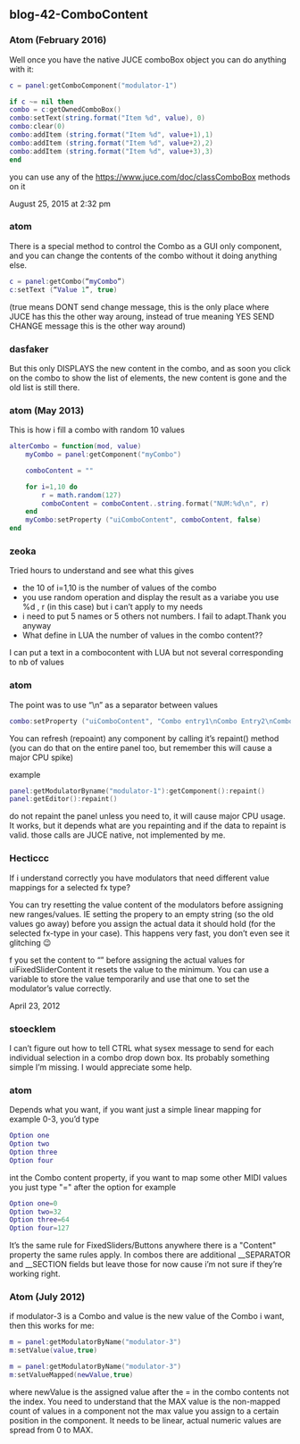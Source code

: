## blog-42-ComboContent

### Atom (February 2016)

Well once you have the native JUCE comboBox object you can do anything with it:

```lua
c = panel:getComboComponent("modulator-1")

if c ~= nil then
combo = c:getOwnedComboBox()
combo:setText(string.format("Item %d", value), 0)
combo:clear(0)
combo:addItem (string.format("Item %d", value+1),1)
combo:addItem (string.format("Item %d", value+2),2)
combo:addItem (string.format("Item %d", value+3),3)
end
```

you can use any of the https://www.juce.com/doc/classComboBox methods on it

August 25, 2015 at 2:32 pm

### atom

There is a special method to control the Combo as a GUI only component, and you can change the contents of the combo without it doing anything else.
```lua
c = panel:getCombo(“myCombo”)
c:setText (“Value 1”, true)
```

(true means DONT send change message, this is the only place where JUCE has this the other way aroung, instead of true meaning YES SEND CHANGE message this is the other way around)


### dasfaker

But this only DISPLAYS the new content in the combo, and as soon you click on the combo to show the list of elements, the new content is gone and the old list is still there.


### atom (May 2013)

This is how i fill a combo with random 10 values
```lua
alterCombo = function(mod, value)
	myCombo = panel:getComponent("myCombo")

	comboContent = ""

	for i=1,10 do
		r = math.random(127)
		comboContent = comboContent..string.format("NUM:%d\n", r)
	end
	myCombo:setProperty ("uiComboContent", comboContent, false)
end
```


### zeoka

Tried hours to understand and see what this gives

- the 10 of i=1,10 is the number of values of the combo
- you use random operation and display the result as a variabe you use %d , r (in this case) but i can’t apply to my needs
- i need to put 5 names or 5 others not numbers. I fail to adapt.Thank you anyway
- What define in LUA the number of values in the combo content??

I can put a text in a combocontent with LUA but not several corresponding to nb of values


### atom

The point was to use “\n” as a separator between values
```lua
combo:setProperty ("uiComboContent", "Combo entry1\nCombo Entry2\nCombo Entry3", false)
```

You can refresh (repoaint) any component by calling it’s repaint() method (you can do that on the entire panel too, but remember this will cause a major CPU spike)

example
```lua
panel:getModulatorByname("modulator-1"):getComponent():repaint()
panel:getEditor():repaint()
```


do not repaint the panel unless you need to, it will cause major CPU usage.
It works, but it depends what are you repainting and if the data to repaint is valid. those calls are JUCE native, not implemented by me.


### Hecticcc

If i understand correctly you have modulators that need different value mappings for a selected fx type?

You can try resetting the value content of the modulators before assigning new ranges/values.
IE setting the propery to an empty string (so the old values go away) before you assign the actual data it should hold (for the selected fx-type in your case).
This happens very fast, you don’t even see it glitching 😉

f you set the content to “” before assigning the actual values for uiFixedSliderContent it resets the value to the minimum.
You can use a variable to store the value temporarily and use that one to set the modulator’s value correctly.


April 23, 2012
### stoecklem

I can’t figure out how to tell CTRL what sysex message to send for each individual selection in a combo drop down box. Its probably something simple I’m missing. I would appreciate some help.


### atom

Depends what you want, if you want just a simple linear mapping for example 0-3, you’d type
```lua
Option one
Option two
Option three
Option four
```
int the Combo content property, if you want to map some other MIDI values you just type "=" after the option for example
```lua
Option one=0
Option two=32
Option three=64
Option four=127
```

It’s the same rule for FixedSliders/Buttons anywhere there is a "Content" property the same rules apply. In combos there are additional __SEPARATOR and __SECTION fields but leave those for now cause i’m not sure if they’re working right.



### Atom (July 2012)

if modulator-3 is a Combo and value is the new value of the Combo i want, then this works for me:

```lua
m = panel:getModulatorByName("modulator-3")
m:setValue(value,true)
```

```lua
m = panel:getModulatorByName("modulator-3")
m:setValueMapped(newValue,true)
```

where newValue is the assigned value after the = in the combo contents not the index. You need to understand that the MAX value is the non-mapped count of values in a component not the max value you assign to a certain position in the component. It needs to be linear, actual numeric values are spread from 0 to MAX.

